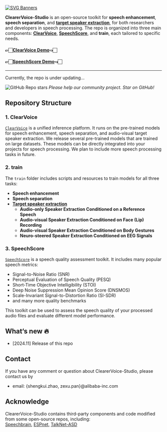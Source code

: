 [![SVG Banners](https://svg-banners.vercel.app/api?type=origin&text1=ClearerVoice-Studio&text2=%20A%20Speech%20Front-end%20Processing%20Toolkit&width=1000&height=210)](https://github.com/Akshay090/svg-banners)
    
<strong>ClearerVoice-Studio</strong> is an open-source toolkit for **speech enhancement**, **speech separation**, and <a href="https://github.com/modelscope/ClearerVoice-Studio/blob/main/train/target_speaker_extraction">**target speaker extraction**<a/>, for both researchers and developers in speech processing. The repo is organized into three main components: **[ClearVoice](https://github.com/modelscope/ClearerVoice-Studio/tree/main/clearvoice)**, <a href="https://github.com/modelscope/ClearerVoice-Studio/tree/main/speechscore">**SpeechScore**<a/>, and **train**, each tailored to specific needs.

#### 👉🏻[ClearVoice Demo](https://huggingface.co/spaces/alibabasglab/ClearVoice)👈🏻  
#### 👉🏻[SpeechScore Demo](https://huggingface.co/spaces/alibabasglab/SpeechScore)👈🏻
---
Currently, the repo is under updating...

![GitHub Repo stars](https://img.shields.io/github/stars/modelscope/ClearerVoice-Studio) *Please help our community project. Star on GitHub!*

## Repository Structure

### 1. **ClearVoice**  
[`ClearVoice`](https://github.com/modelscope/ClearerVoice-Studio/tree/main/clearvoice) is a unified inference platform. It runs on the pre-trained models for speech enhancement, speech separation, and audio-visual target speaker extraction. We release several pre-trained models that are trained on large datasets. These models can be directly integrated into your projects for speech processing. We plan to include more speech processing tasks in future.

### 2. **train**  
The `train` folder includes scripts and resources to train models for all three tasks:

- **Speech enhancement**
- **Speech separation**
- **[Target speaker extraction](train/target_speaker_extraction)**
  - **Audio-only Speaker Extraction Conditioned on a Reference Speech**
  - **Audio-visual Speaker Extraction Conditioned on Face (Lip) Recording**
  - **Audio-visual Speaker Extraction Conditioned on Body Gestures**
  - **Neuro-steered Speaker Extraction Conditioned on EEG Signals**

### 3. **SpeechScore**  
<a href="https://github.com/modelscope/ClearerVoice-Studio/tree/main/speechscore">`SpeechScore`<a/> is a speech quality assessment toolkit. It includes many popular speech metrics:

- Signal-to-Noise Ratio (SNR)
- Perceptual Evaluation of Speech Quality (PESQ)
- Short-Time Objective Intelligibility (STOI)
- Deep Noise Suppression Mean Opinion Score (DNSMOS)
- Scale-Invariant Signal-to-Distortion Ratio (SI-SDR)
- and many more quality benchmarks  

This toolkit can be used to assess the speech quality of your processed audio files and evaluate different model performance. 

## What‘s new :fire:
- [2024.11] Release of this repo
  
## Contact
If you have any comment or question about ClearerVoice-Studio, please contact us by
- email: {shengkui.zhao, zexu.pan}@alibaba-inc.com


## Acknowledge
ClearerVoice-Studio contains third-party components and code modified from some open-source repos, including: <br>
[Speechbrain](https://github.com/speechbrain/speechbrain), [ESPnet](https://github.com/espnet), [TalkNet-ASD
](https://github.com/TaoRuijie/TalkNet-ASD)
